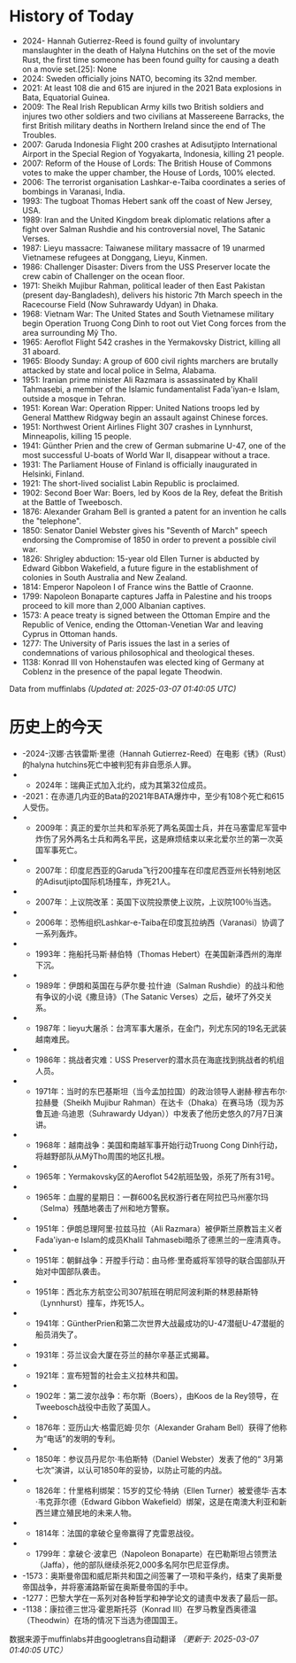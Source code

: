 # History of Today 

- 2024- Hannah Gutierrez-Reed is found guilty of involuntary manslaughter in the death of Halyna Hutchins on the set of the movie Rust, the first time someone has been found guilty for causing a death on a movie set.[25]: None
- 2024: Sweden officially joins NATO, becoming its 32nd member.
- 2021: At least 108 die and 615 are injured in the 2021 Bata explosions in Bata, Equatorial Guinea.
- 2009: The Real Irish Republican Army kills two British soldiers and injures two other soldiers and two civilians at Massereene Barracks, the first British military deaths in Northern Ireland since the end of The Troubles.
- 2007: Garuda Indonesia Flight 200 crashes at Adisutjipto International Airport in the Special Region of Yogyakarta, Indonesia, killing 21 people.
- 2007: Reform of the House of Lords: The British House of Commons votes to make the upper chamber, the House of Lords, 100% elected.
- 2006: The terrorist organisation Lashkar-e-Taiba coordinates a series of bombings in Varanasi, India.
- 1993: The tugboat Thomas Hebert sank off the coast of New Jersey, USA.
- 1989: Iran and the United Kingdom break diplomatic relations after a fight over Salman Rushdie and his controversial novel, The Satanic Verses.
- 1987: Lieyu massacre: Taiwanese military massacre of 19 unarmed Vietnamese refugees at Donggang, Lieyu, Kinmen.
- 1986: Challenger Disaster: Divers from the USS Preserver locate the crew cabin of Challenger on the ocean floor.
- 1971: Sheikh Mujibur Rahman, political leader of then East Pakistan (present day-Bangladesh), delivers his historic 7th March speech in the Racecourse Field (Now Suhrawardy Udyan) in Dhaka.
- 1968: Vietnam War: The United States and South Vietnamese military begin Operation Truong Cong Dinh to root out Viet Cong forces from the area surrounding Mỹ Tho.
- 1965: Aeroflot Flight 542 crashes in the Yermakovsky District, killing all 31 aboard.
- 1965: Bloody Sunday: A group of 600 civil rights marchers are brutally attacked by state and local police in Selma, Alabama.
- 1951: Iranian prime minister Ali Razmara is assassinated by Khalil Tahmasebi, a member of the Islamic fundamentalist Fada'iyan-e Islam, outside a mosque in Tehran.
- 1951: Korean War: Operation Ripper: United Nations troops led by General Matthew Ridgway begin an assault against Chinese forces.
- 1951: Northwest Orient Airlines Flight 307 crashes in Lynnhurst, Minneapolis, killing 15 people.
- 1941: Günther Prien and the crew of German submarine U-47, one of the most successful U-boats of World War II, disappear without a trace.
- 1931: The Parliament House of Finland is officially inaugurated in Helsinki, Finland.
- 1921: The short-lived socialist Labin Republic is proclaimed.
- 1902: Second Boer War: Boers, led by Koos de la Rey, defeat the British at the Battle of Tweebosch.
- 1876: Alexander Graham Bell is granted a patent for an invention he calls the "telephone".
- 1850: Senator Daniel Webster gives his "Seventh of March" speech endorsing the Compromise of 1850 in order to prevent a possible civil war.
- 1826: Shrigley abduction: 15-year old Ellen Turner is abducted by Edward Gibbon Wakefield, a future figure in the establishment of colonies in South Australia and New Zealand.
- 1814: Emperor Napoleon I of France wins the Battle of Craonne.
- 1799: Napoleon Bonaparte captures Jaffa in Palestine and his troops proceed to kill more than 2,000 Albanian captives.
- 1573: A peace treaty is signed between the Ottoman Empire and the Republic of Venice, ending the Ottoman-Venetian War and leaving Cyprus in Ottoman hands.
- 1277: The University of Paris issues the last in a series of condemnations of various philosophical and theological theses.
- 1138: Konrad III von Hohenstaufen was elected king of Germany at Coblenz in the presence of the papal legate Theodwin.

Data from muffinlabs
*(Updated at: 2025-03-07 01:40:05 UTC)*

# 历史上的今天 

- -2024-汉娜·古铁雷斯·里德（Hannah Gutierrez-Reed）在电影《锈》（Rust）的halyna hutchins死亡中被判犯有非自愿杀人罪。
- -  2024年：瑞典正式加入北约，成为其第32位成员。
- -2021：在赤道几内亚的Bata的2021年BATA爆炸中，至少有108个死亡和615人受伤。
- -  2009年：真正的爱尔兰共和军杀死了两名英国士兵，并在马塞雷尼军营中炸伤了另外两名士兵和两名平民，这是麻烦结束以来北爱尔兰的第一次英国军事死亡。
- -  2007年：印度尼西亚的Garuda飞行200撞车在印度尼西亚州长特别地区的Adisutjipto国际机场撞车，炸死21人。
- -  2007年：上议院改革：英国下议院投票使上议院，上议院100％当选。
- -  2006年：恐怖组织Lashkar-e-Taiba在印度瓦拉纳西（Varanasi）协调了一系列轰炸。
- -  1993年：拖船托马斯·赫伯特（Thomas Hebert）在美国新泽西州的海岸下沉。
- -  1989年：伊朗和英国在与萨尔曼·拉什迪（Salman Rushdie）的战斗和他有争议的小说《撒旦诗》（The Satanic Verses）之后，破坏了外交关系。
- -  1987年：lieyu大屠杀：台湾军事大屠杀，在金门，列尤东冈的19名无武装越南难民。
- -  1986年：挑战者灾难：USS Preserver的潜水员在海底找到挑战者的机组人员。
- -  1971年：当时的东巴基斯坦（当今孟加拉国）的政治领导人谢赫·穆吉布尔·拉赫曼（Sheikh Mujibur Ra​​hman）在达卡（Dhaka）在赛马场（现为苏鲁瓦迪·乌迪恩（Suhrawardy Udyan））中发表了他历史悠久的7月7日演讲。
- -  1968年：越南战争：美国和南越军事开始行动Truong Cong Dinh行动，将越野部队从MỹTho周围的地区扎根。
- -  1965年：Yermakovsky区的Aeroflot 542航班坠毁，杀死了所有31号。
- -  1965年：血腥的星期日：一群600名民权游行者在阿拉巴马州塞尔玛（Selma）残酷地袭击了州和地方警察。
- -  1951年：伊朗总理阿里·拉兹马拉（Ali Razmara）被伊斯兰原教旨主义者Fada'iyan-e Islam的成员Khalil Tahmasebi暗杀了德黑兰的一座清真寺。
- -  1951年：朝鲜战争：开膛手行动：由马修·里奇威将军领导的联合国部队开始对中国部队袭击。
- -  1951年：西北东方航空公司307航班在明尼阿波利斯的林恩赫斯特（Lynnhurst）撞车，炸死15人。
- -  1941年：GüntherPrien和第二次世界大战最成功的U-47潜艇U-47潜艇的船员消失了。
- -  1931年：芬兰议会大厦在芬兰的赫尔辛基正式揭幕。
- -  1921年：宣布短暂的社会主义拉林共和国。
- -  1902年：第二波尔战争：布尔斯（Boers），由Koos de la Rey领导，在Tweebosch战役中击败了英国人。
- -  1876年：亚历山大·格雷厄姆·贝尔（Alexander Graham Bell）获得了他称为“电话”的发明的专利。
- -  1850年：参议员丹尼尔·韦伯斯特（Daniel Webster）发表了他的“ 3月第七次”演讲，以认可1850年的妥协，以防止可能的内战。
- -  1826年：什里格利绑架：15岁的艾伦·特纳（Ellen Turner）被爱德华·吉本·韦克菲尔德（Edward Gibbon Wakefield）绑架，这是在南澳大利亚和新西兰建立殖民地的未来人物。
- -  1814年：法国的拿破仑皇帝赢得了克雷恩战役。
- -  1799年：拿破仑·波拿巴（Napoleon Bonaparte）在巴勒斯坦占领贾法（Jaffa），他的部队继续杀死2,000多名阿尔巴尼亚俘虏。
- -1573：奥斯曼帝国和威尼斯共和国之间签署了一项和平条约，结束了奥斯曼帝国战争，并将塞浦路斯留在奥斯曼帝国的手中。
- -1277：巴黎大学在一系列对各种哲学和神学论文的谴责中发表了最后一部。
- -1138：康拉德三世冯·霍恩斯托芬（Konrad III）在罗马教皇西奥德温（Theodwin）在场的情况下当选为德国国王。

数据来源于muffinlabs并由googletrans自动翻译
*（更新于: 2025-03-07 01:40:05 UTC）*
